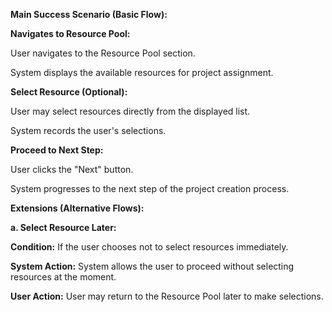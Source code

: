 ﻿**Main Success Scenario (Basic Flow):**

**Navigates to Resource Pool:**

User navigates to the Resource Pool section.

System displays the available resources for project assignment.

**Select Resource (Optional):**

User may select resources directly from the displayed list.

System records the user's selections.

**Proceed to Next Step:**

User clicks the "Next" button.

System progresses to the next step of the project creation process.

**Extensions (Alternative Flows):**

**a. Select Resource Later:**

**Condition:** If the user chooses not to select resources immediately.

**System Action:** System allows the user to proceed without selecting resources at the moment.

**User Action:** User may return to the Resource Pool later to make selections.

